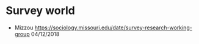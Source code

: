 # Survey world

* Mizzou https://sociology.missouri.edu/date/survey-research-working-group 04/12/2018
